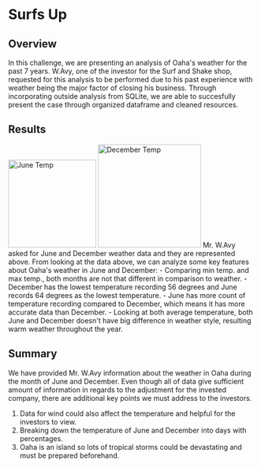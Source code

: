 # Surfs Up
## Overview

In this challenge, we are presenting an analysis of Oaha's weather for the past 7 years. W.Avy, one of the investor for the Surf and Shake shop, requested for this analysis to be performed due to his past experience with weather being the major factor of closing his business. Through incorporating outside analysis from SQLite, we are able to succesfully present the case through organized dataframe and cleaned resources.

## Results

<img width="178" alt="June Temp" src="https://user-images.githubusercontent.com/92328984/146828254-18291844-9bbe-4bd9-8768-85610b766f37.png">
<img width="209" alt="December Temp" src="https://user-images.githubusercontent.com/92328984/146828270-cad4af6d-106d-49ea-b35b-874120d0b9ac.png">
Mr. W.Avy asked for June and December weather data and they are represented above. From looking at the data above, we can analyze some key features about Oaha's weather in June and December:
- Comparing min temp. and max temp., both months are not that different in comparison to weather.
- December has the lowest temperature recording 56 degrees and June records 64 degrees as the lowest temperature.
- June has more count of temperature recording compared to December, which means it has more accurate data than December.
- Looking at both average temperature, both June and December doesn't have big difference in weather style, resulting warm weather throughout the year.

## Summary
We have provided Mr. W.Avy information about the weather in Oaha during the month of June and December. Even though all of data give sufficient amount of information in regards to the adjustment for the invested company, there are additional key points we must address to the investors.
1. Data for wind could also affect the temperature and helpful for the investors to view.
2. Breaking down the temperature of June and December into days with percentages.
3. Oaha is an island so lots of tropical storms could be devastating and must be prepared beforehand.
